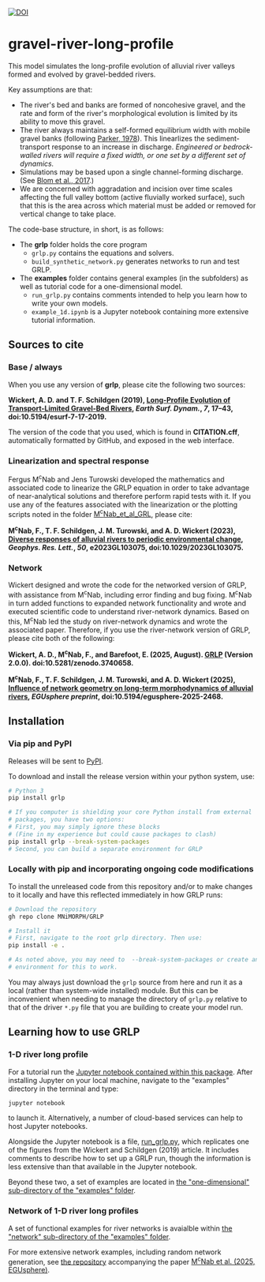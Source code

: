 [![DOI](https://zenodo.org/badge/DOI/10.5281/zenodo.3740658.svg)](https://doi.org/10.5281/zenodo.3740658)

# gravel-river-long-profile

This model simulates the long-profile evolution of alluvial river valleys formed and evolved by gravel-bedded rivers.

Key assumptions are that:
* The river's bed and banks are formed of noncohesive gravel, and the rate and form of the river's morphological evolution is limited by its ability to move this gravel.
* The river always maintains a self-formed equilibrium width with mobile gravel banks (following [Parker, 1978](https://www.cambridge.org/core/journals/journal-of-fluid-mechanics/article/abs/selfformed-straight-rivers-with-equilibrium-banks-and-mobile-bed-part-2-the-gravel-river/3AD9322C1939528ED73D409654E35E22)). This linearlizes the sediment-transport response to an increase in discharge. _Engineered or bedrock-walled rivers will require a fixed width, or one set by a different set of dynamics._
* Simulations may be based upon a single channel-forming discharge. (See [Blom et al., 2017](https://agupubs.onlinelibrary.wiley.com/doi/full/10.1002/2017JF004213).)
*  We are concerned with aggradation and incision over time scales affecting the full valley bottom (active fluvially worked surface), such that this is the area across which material must be added or removed for vertical change to take place.

The code-base structure, in short, is as follows:
* The **grlp** folder holds the core program
  * `grlp.py` contains the equations and solvers.
  * `build_synthetic_network.py` generates networks to run and test GRLP.
* The **examples** folder contains general examples (in the subfolders) as well as tutorial code for a one-dimensional model.
  * `run_grlp.py` contains comments intended to help you learn how to write your own models.
  * `example_1d.ipynb` is a Jupyter notebook containing more extensive tutorial information.

## Sources to cite

### Base / always

When you use any version of **grlp**, please cite the following two sources:

**Wickert, A. D. and T. F. Schildgen (2019), [Long-Profile Evolution of Transport-Limited Gravel-Bed Rivers](https://www.earth-surf-dynam.net/7/17/2019/esurf-7-17-2019.html), *Earth Surf. Dynam.*, *7*, 17–43, doi:10.5194/esurf-7-17-2019.**

The version of the code that you used, which is found in **CITATION.cff**, automatically formatted by GitHub, and exposed in the web interface.

### Linearization and spectral response

Fergus M<sup>c</sup>Nab and Jens Turowski developed the mathematics and associated code to linearize the GRLP equation in order to take advantage of near-analytical solutions and therefore perform rapid tests with it. If you use any of the features associated with the linearization or the plotting scripts noted in the folder [M<sup>c</sup>Nab_et_al_GRL](https://github.com/MNiMORPH/GRLP/tree/master/examples/McNab_et_al_GRL), please cite:

**M<sup>c</sup>Nab, F., T. F. Schildgen, J. M. Turowski, and A. D. Wickert (2023), [Diverse responses of alluvial rivers to periodic environmental change](https://doi.org/10.1029/2023GL103075), *Geophys. Res. Lett.*, *50*, e2023GL103075, doi:10.1029/2023GL103075.**

### Network

Wickert designed and wrote the code for the networked version of GRLP, with assistance from M<sup>c</sup>Nab, including error finding and bug fixing. M<sup>c</sup>Nab in turn added functions to expanded network functionality and wrote and executed scientific code to understand river-network dynamics. Based on this, M<sup>c</sup>Nab led the study on river-network dynamics and wrote the associated paper. Therefore, if you use the river-network version of GRLP, please cite both of the following:

**Wickert, A. D., M<sup>c</sup>Nab, F., and Barefoot, E. (2025, August). [GRLP](https://doi.org/10.5281/zenodo.3740658) (Version 2.0.0). doi:10.5281/zenodo.3740658.**

**M<sup>c</sup>Nab, F., T. F. Schildgen, J. M. Turowski, and A. D. Wickert (2025), [Influence of network geometry on long-term morphodynamics of alluvial rivers](https://doi.org/10.5194/egusphere-2025-2468), *EGUsphere preprint*, doi:10.5194/egusphere-2025-2468.**


## Installation

### Via pip and PyPI

Releases will be sent to [PyPI](https://pypi.org/project/GRLP/).

To download and install the release version within your python system, use:

```sh
# Python 3
pip install grlp

# If you computer is shielding your core Python install from external
# packages, you have two options:
# First, you may simply ignore these blocks
# (Fine in my experience but could cause packages to clash)
pip install grlp --break-system-packages
# Second, you can build a separate environment for GRLP
```

### Locally with pip and incorporating ongoing code modifications

To install the unreleased code from this repository and/or to make changes to it locally and have this reflected immediately in how GRLP runs:

```sh
# Download the repository
gh repo clone MNiMORPH/GRLP

# Install it
# First, navigate to the root grlp directory. Then use:
pip install -e .

# As noted above, you may need to  --break-system-packages or create an
# environment for this to work.
```

You may always just download the `grlp` source from here and run it as a local (rather than system-wide installed) module.
But this can be inconvenient when needing to manage the directory of `grlp.py` relative to that of the driver `*.py` file that you are building to create your model run.

## Learning how to use GRLP

### 1-D river long profile

For a tutorial run the [Jupyter notebook contained within this package](https://github.com/awickert/GRLP/blob/master/examples/example_1d.ipynb).
After installing Jupyter on your local machine, navigate to the "examples" directory in the terminal and type:
```sh
jupyter notebook
```
to launch it. Alternatively, a number of cloud-based services can help to host Jupyter notebooks.

Alongside the Jupyter notebook is a file,
[run_grlp.py](https://github.com/MNiMORPH/GRLP/blob/master/examples/run_grlp.py), which replicates one of the figures from the Wickert and Schildgen (2019) article. It includes comments to describe how to set up a GRLP run, though the information is less extensive than that available in the Jupyter notebook.

Beyond these two, a set of examples are located in [the "one-dimensional" sub-directory of the "examples" folder](https://github.com/MNiMORPH/GRLP/tree/master/examples/one_dimensional).


### Network of 1-D river long profiles

A set of functional examples for river networks is avaialble within [the "network" sub-directory of the "examples" folder](https://github.com/MNiMORPH/GRLP/tree/master/examples/network).

For more extensive network examples, including random network generation, see [the repository](https://doi.org/10.5281/zenodo.15524964) accompanying the paper [M<sup>c</sup>Nab et al. (2025, EGUsphere)](https://doi.org/10.5194/egusphere-2025-2468).

